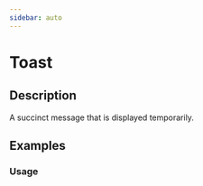 ```yaml
---
sidebar: auto
---
```


# Toast

## Description
A succinct message that is displayed temporarily.

## Examples

### Usage
<ComponentPreview name="toast/demo" />